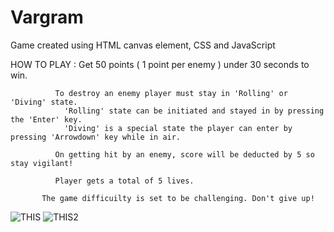 # Vargram
Game created using HTML canvas element, CSS and JavaScript

HOW TO PLAY : Get 50 points ( 1 point per enemy ) under 30 seconds to win.
              
              To destroy an enemy player must stay in 'Rolling' or 'Diving' state.
                'Rolling' state can be initiated and stayed in by pressing the 'Enter' key.
                'Diving' is a special state the player can enter by pressing 'Arrowdown' key while in air.
              
              On getting hit by an enemy, score will be deducted by 5 so stay vigilant!
              
              Player gets a total of 5 lives.
           
           The game difficuilty is set to be challenging. Don't give up!
           
![THIS](https://user-images.githubusercontent.com/130907730/233379479-17cefee1-8c1e-4e39-9671-6dce292cdcad.png)
![THIS2](https://user-images.githubusercontent.com/130907730/233379512-9a1b1a4c-0215-4006-87bd-dc55a94ce01e.jpg)

